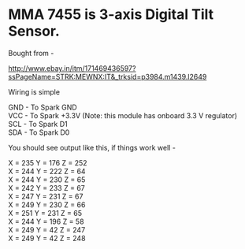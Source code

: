 # MMA 7455 is 3-axis Digital Tilt Sensor. 

Bought from - 


http://www.ebay.in/itm/171469436597?ssPageName=STRK:MEWNX:IT&_trksid=p3984.m1439.l2649 

Wiring is simple 

GND - To Spark  GND  
VCC - To Spark  +3.3V (Note: this module has onboard 3.3 V regulator)  
SCL - To Spark D1  
SDA - To Spark D0  

You should see output like this, if things work well - 

X = 235   Y = 176   Z = 252  
X = 244   Y = 222   Z = 64  
X = 244   Y = 230   Z = 65  
X = 242   Y = 233   Z = 67  
X = 247   Y = 231   Z = 67  
X = 249   Y = 230   Z = 66  
X = 251   Y = 231   Z = 65  
X = 244   Y = 196   Z = 58  
X = 249   Y = 42   Z = 247  
X = 249   Y = 42   Z = 248  

